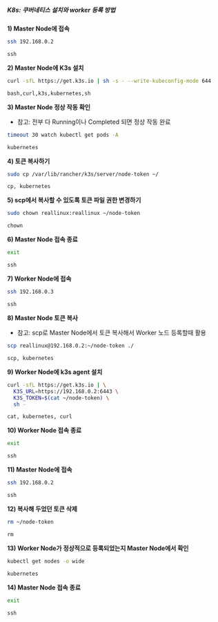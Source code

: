 ##### K8s: 쿠버네티스 설치와 worker 등록 방법 #####


**1) Master Node에 접속**

```bash
ssh 192.168.0.2
```
```tech
ssh
```

**2) Master Node에 K3s 설치**

```bash
curl -sfL https://get.k3s.io | sh -s - --write-kubeconfig-mode 644
```
```tech
bash,curl,k3s,kubernetes,sh
```

**3) Master Node 정상 작동 확인**

* 참고: 전부 다 Running이나 Completed 되면 정상 작동 완료

```bash
timeout 30 watch kubectl get pods -A
```
```tech
kubernetes
```

**4) 토큰 복사하기**

```bash
sudo cp /var/lib/rancher/k3s/server/node-token ~/
```
```tech
cp, kubernetes
```

**5) scp에서 복사할 수 있도록 토큰 파일 권한 변경하기**

```bash
sudo chown reallinux:reallinux ~/node-token
```
```tech
chown
```

**6) Master Node 접속 종료**

```bash
exit
```
```tech
ssh
```

**7) Worker Node에 접속**

```bash
ssh 192.168.0.3
```
```tech
ssh
```

**8) Master Node 토큰 복사**

* 참고: scp로 Master Node에서 토큰 복사해서 Worker 노드 등록할때 활용

```bash
scp reallinux@192.168.0.2:~/node-token ./
```
```tech
scp, kubernetes
```

**9) Worker Node에 k3s agent 설치**

```bash
curl -sfL https://get.k3s.io | \
  K3S_URL=https://192.168.0.2:6443 \
  K3S_TOKEN=$(cat ~/node-token) \
  sh -
```
```tech
cat, kubernetes, curl
```

**10) Worker Node 접속 종료**

```bash
exit
```
```tech
ssh
```

**11) Master Node에 접속**

```bash
ssh 192.168.0.2
```
```tech
ssh
```

**12) 복사해 두었던 토큰 삭제**

```bash
rm ~/node-token
```
```tech
rm
```

**13) Worker Node가 정상적으로 등록되었는지 Master Node에서 확인**

```bash
kubectl get nodes -o wide
```
```tech
kubernetes
```

**14) Master Node 접속 종료**

```bash
exit
```
```tech
ssh
```
